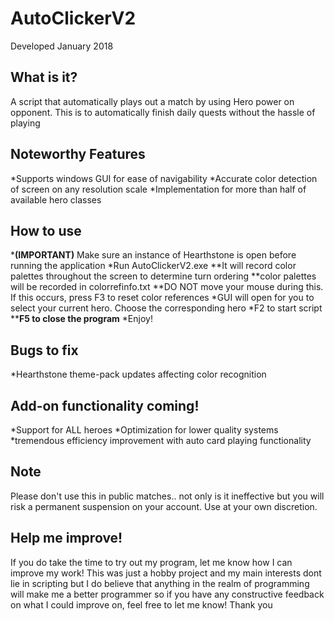 # AutoClickerV2
Developed January 2018  
## What is it?
A script that automatically plays out a match by using Hero power on opponent. This is to automatically finish daily quests without the hassle of playing

## Noteworthy Features
*Supports windows GUI for ease of navigability
*Accurate color detection of screen on any resolution scale
*Implementation for more than half of available hero classes


## How to use
*__(IMPORTANT)__ Make sure an instance of Hearthstone is open before running the application
*Run AutoClickerV2.exe
**It will record color palettes throughout the screen to determine turn ordering
**color palettes will be recorded in colorrefinfo.txt
**DO NOT move your mouse during this. If this occurs, press F3 to reset color references
*GUI will open for you to select your current hero. Choose the corresponding hero
*F2 to start script
**__F5 to close the program__
*Enjoy!

## Bugs to fix
*Hearthstone theme-pack updates affecting color recognition

## Add-on functionality coming!
*Support for ALL heroes
*Optimization for lower quality systems
*tremendous efficiency improvement with auto card playing functionality

## Note
Please don't use this in public matches.. not only is it ineffective but you will risk a permanent suspension on your account. Use at your own discretion.

## Help me improve!
If you do take the time to try out my program, let me know how I can improve my work! This was just a hobby project and my main interests dont lie
in scripting but I do believe that anything in the realm of programming will make me a better programmer so if you have any constructive feedback on what I could
improve on, feel free to let me know! Thank you